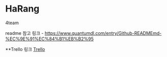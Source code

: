 # HaRang
4team

readme 참고 링크 - https://www.quantumdl.com/entry/Github-READMEmd-%EC%9E%91%EC%84%B1%EB%B2%95

**Trello 링크
[Trello ](https://trello.com/b/jbhhNMDq/harang)  
